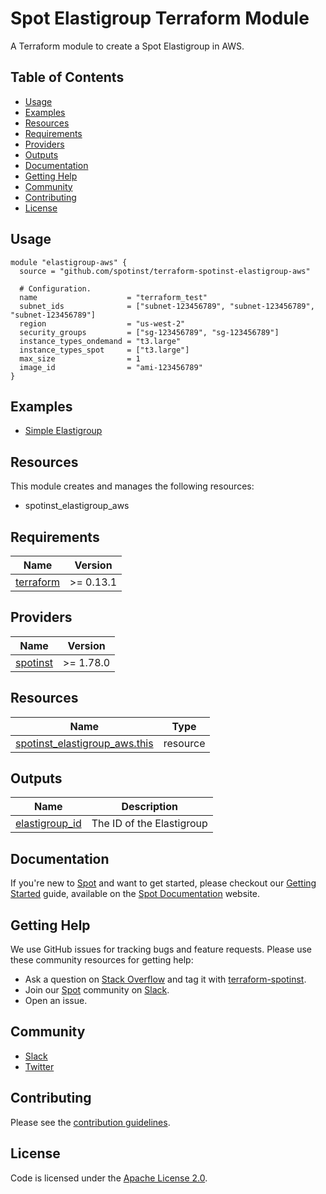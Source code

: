 # Spot Elastigroup Terraform Module

A Terraform module to create a Spot Elastigroup in AWS.

## Table of Contents

- [Usage](#usage)
- [Examples](#examples)
- [Resources](#resources)
- [Requirements](#requirements)
- [Providers](#providers)
- [Outputs](#outputs)
- [Documentation](#documentation)
- [Getting Help](#getting-help)
- [Community](#community)
- [Contributing](#contributing)
- [License](#license)

## Usage

```hcl
module "elastigroup-aws" {
  source = "github.com/spotinst/terraform-spotinst-elastigroup-aws"

  # Configuration.
  name                    = "terraform_test"
  subnet_ids              = ["subnet-123456789", "subnet-123456789", "subnet-123456789"]
  region                  = "us-west-2"
  security_groups         = ["sg-123456789", "sg-123456789"]
  instance_types_ondemand = "t3.large"
  instance_types_spot     = ["t3.large"]
  max_size                = 1
  image_id                = "ami-123456789"
}
```

## Examples

- [Simple Elastigroup](https://github.com/spotinst/terraform-spotinst-elastigroup-aws/tree/master/examples/)

## Resources

This module creates and manages the following resources:

- spotinst_elastigroup_aws

<!-- BEGINNING OF PRE-COMMIT-TERRAFORM DOCS HOOK -->
## Requirements

| Name | Version |
|------|---------|
| <a name="requirement_terraform"></a> [terraform](#requirement\_terraform) | >= 0.13.1 |

## Providers

| Name | Version |
|------|---------|
| <a name="provider_spotinst"></a> [spotinst](#provider\_spotinst) | >= 1.78.0 |

## Resources

| Name | Type |
|------|------|
| [spotinst_elastigroup_aws.this](https://registry.terraform.io/providers/spotinst/spotinst/latest/docs/resources/elastigroup_aws) | resource |


## Outputs

| Name | Description |
|------|-------------|
| <a name="output_elastigroup_id"></a> [elastigroup\_id](#output\_elastigroup\_id) | The ID of the Elastigroup |

## Documentation

If you're new to [Spot](https://spot.io/) and want to get started, please checkout our [Getting Started](https://docs.spot.io/connect-your-cloud-provider/) guide, available on the [Spot Documentation](https://docs.spot.io/) website.

## Getting Help

We use GitHub issues for tracking bugs and feature requests. Please use these community resources for getting help:

- Ask a question on [Stack Overflow](https://stackoverflow.com/) and tag it with [terraform-spotinst](https://stackoverflow.com/questions/tagged/terraform-spotinst/).
- Join our [Spot](https://spot.io/) community on [Slack](http://slack.spot.io/).
- Open an issue.

## Community

- [Slack](http://slack.spot.io/)
- [Twitter](https://twitter.com/spot_hq/)

## Contributing

Please see the [contribution guidelines](CONTRIBUTING.md).

## License

Code is licensed under the [Apache License 2.0](LICENSE).
